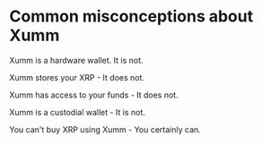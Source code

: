 # Common misconceptions about Xumm

Xumm is a hardware wallet. It is not.

Xumm stores your XRP - It does not.

Xumm has access to your funds - It does not.

Xumm is a custodial wallet - It is not.

You can't buy XRP using Xumm - You certainly can.

&#x20;

